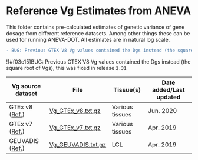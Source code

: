 # Reference Vg Estimates from ANEVA

This folder contains pre-calculated estimates of genetic variance of gene dosage from different reference datasets. Among other things these can be used for running ANEVA-DOT. All estimates are in natural log scale.

```diff
- BUG: Previous GTEX V8 Vg values contained the Dgs instead (the square root of Vgs), this was fixed in release `2.31`
```
![#f03c15]BUG: Previous GTEX V8 Vg values contained the Dgs instead (the square root of Vgs), this was fixed in release `2.31`


|Vg source dataset | File | Tissue(s)|Date added/Last updated|
|- | - |-|-|
|GTEx v8 ([Ref.](https://www.nature.com/articles/nature24277)) | [Vg_GTEx_v8.txt.gz](https://github.com/PejLab/Datasets/blob/master/Reference_Vg_Estimates/Vg_GTEx_v8.txt.gz)| Various tissues |Jun. 2020|
|GTEx v7 ([Ref.](https://www.nature.com/articles/nature24277)) | [Vg_GTEx_v7.txt.gz](https://github.com/PejLab/Datasets/blob/master/Reference_Vg_Estimates/Vg_GTEx_v7.txt.gz)| Various tissues |Apr. 2019|
|GEUVADIS ([Ref.](https://www.ncbi.nlm.nih.gov/pmc/articles/PMC3918453/pdf/nihms512974.pdf))  | [Vg_GEUVADIS.txt.gz](https://github.com/PejLab/Datasets/blob/master/Reference_Vg_Estimates/Vg_GEUVADIS.txt.gz)| LCL |Apr. 2019|
